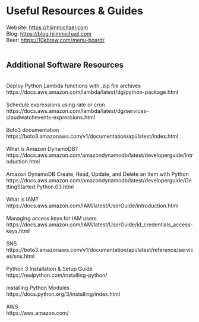 # Useful Resources & Guides

Website: https://hiimmichael.com<br/>
Blog: https://blog.hiimmichael.com<br/>
Beer: https://10kbrew.com/menu-board/<br/>
<br/>
## Additional Software Resources
<br/>
Deploy Python Lambda functions with .zip file archives<br/>
https://docs.aws.amazon.com/lambda/latest/dg/python-package.html<br/>
<br/>
Schedule expressions using rate or cron<br/>
https://docs.aws.amazon.com/lambda/latest/dg/services-cloudwatchevents-expressions.html<br/>
<br/>
Boto3 documentation<br/>
https://boto3.amazonaws.com/v1/documentation/api/latest/index.html<br/>
<br/>
What Is Amazon DynamoDB?<br/>
https://docs.aws.amazon.com/amazondynamodb/latest/developerguide/Introduction.html<br/>
<br/>
Amazon DynamoDB Create, Read, Update, and Delete an Item with Python<br/>
https://docs.aws.amazon.com/amazondynamodb/latest/developerguide/GettingStarted.Python.03.html<br/>
<br/>
What is IAM?<br/>
https://docs.aws.amazon.com/IAM/latest/UserGuide/introduction.html<br/>
<br/>
Managing access keys for IAM users<br/>
https://docs.aws.amazon.com/IAM/latest/UserGuide/id_credentials_access-keys.html<br/>
<br/>
SNS<br/>
https://boto3.amazonaws.com/v1/documentation/api/latest/reference/services/sns.html<br/>
<br/>
Python 3 Installation & Setup Guide<br/>
https://realpython.com/installing-python/<br/>
<br/>
Installing Python Modules<br/>
https://docs.python.org/3/installing/index.html<br/>
<br/>
AWS<br/>
https://aws.amazon.com/<br/>
